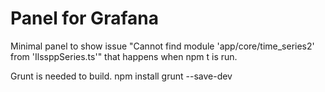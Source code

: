 # Panel for Grafana

Minimal panel to show issue "Cannot find module 'app/core/time_series2' from 'IlssppSeries.ts'" that happens when npm t is run.

Grunt is needed to build.
npm install grunt --save-dev
